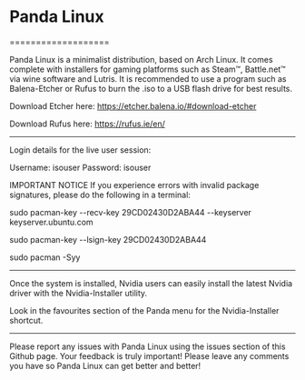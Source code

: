 # Panda Linux
===================

Panda Linux is a minimalist distribution, based on Arch Linux.
It comes complete with installers for gaming platforms such as
Steam™, Battle.net™ via wine software and Lutris.
It is recommended to use a program such as Balena-Etcher or Rufus 
to burn the .iso to a USB flash drive for best results.

Download Etcher here:
https://etcher.balena.io/#download-etcher

Download Rufus here:
https://rufus.ie/en/

---------------------------------------------------------------------------------------

Login details for the live user session:

Username: isouser
Password: isouser

IMPORTANT NOTICE
If you experience errors with invalid package signatures, please do the following in a terminal:

  sudo pacman-key --recv-key 29CD02430D2ABA44 --keyserver keyserver.ubuntu.com

  sudo pacman-key --lsign-key 29CD02430D2ABA44

  sudo pacman -Syy

---------------------------------------------------------------------------------------
Once the system is installed, Nvidia users can easily install the
latest Nvidia driver with the Nvidia-Installer utility.

Look in the favourites section of the Panda menu for the Nvidia-Installer shortcut.

---------------------------------------------------------------------------------------

Please report any issues with Panda Linux using the issues section of this Github page.
Your feedback is truly important! Please leave any comments you have so Panda Linux can
get better and better!
